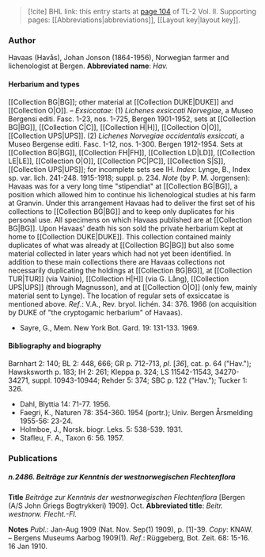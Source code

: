 > [!cite] BHL link: this entry starts at [page 104](https://www.biodiversitylibrary.org/page/33068346) of TL-2 Vol. II.
> Supporting pages: [[Abbreviations|abbreviations]], [[Layout key|layout key]].

### Author

Havaas (Havås), Johan Jonson (1864-1956), Norwegian farmer and lichenologist at Bergen. 
**Abbreviated name**: *Hav.*

#### Herbarium and types

[[Collection BG|BG]]; other material at [[Collection DUKE|DUKE]] and [[Collection O|O]]. – *Exsiccatae*:
(1) *Lichenes exsiccati Norvegiae*, a Museo Bergensi editi. Fasc. 1-23, nos. 1-725, Bergen 1901-1952, sets at [[Collection BG|BG]], [[Collection C|C]], [[Collection H|H]], [[Collection O|O]], [[Collection UPS|UPS]].
(2) *Lichenes Norvegiae occidentalis exsiccati*, a Museo Bergense editi. Fasc. 1-12, nos. 1-300. Bergen 1912-1954. Sets at [[Collection BG|BG]], [[Collection FH|FH]], [[Collection LD|LD]], [[Collection LE|LE]], [[Collection O|O]], [[Collection PC|PC]], [[Collection S|S]], [[Collection UPS|UPS]]; for incomplete sets see IH. *Index*: Lynge, B., Index sp. var. lich. 241-248. 1915-1918; suppl. p. 234. *Note* (by P. M. Jorgensen): Havaas was for a very long time "stipendiat" at [[Collection BG|BG]], a position which allowed him to continue his lichenological studies at his farm at Granvin. Under this arrangement Havaas had to deliver the first set of his collections to [[Collection BG|BG]] and to keep only duplicates for his personal use. All specimens on which Havaas published are at [[Collection BG|BG]]. Upon Havaas' death his son sold the private herbarium kept at home to [[Collection DUKE|DUKE]]. This collection contained mainly duplicates of what was already at [[Collection BG|BG]] but also some material collected in later years which had not yet been identified. In addition to these main collections there are Havaas collections not necessarily duplicating the holdings at [[Collection BG|BG]], at [[Collection TUR|TUR]] (via Vainio), [[Collection H|H]] (via G. Lång), [[Collection UPS|UPS]] (through Magnusson), and at [[Collection O|O]] (only few, mainly material sent to Lynge). The location of regular sets of exsiccatae is mentioned above.
*Ref*.: V.A., Rev. bryol. lichén. 34: 376. 1966 (on acquisition by DUKE of "the cryptogamic herbarium" of Havaas).
- Sayre, G., Mem. New York Bot. Gard. 19: 131-133. 1969.

#### Bibliography and biography

Barnhart 2: 140; BL 2: 448, 666; GR p. 712-713, *pl*. \[*36*\], cat. p. 64 ("Hav."); Hawsksworth p. 183; IH 2: 261; Kleppa p. 324; LS 11542-11543, 34270-34271, suppl. 10943-10944; Rehder 5: 374; SBC p. 122 ("Hav."); Tucker 1: 326.
- Dahl, Blyttia 14: 71-77. 1956.
- Faegri, K., Naturen 78: 354-360. 1954 (portr.); Univ. Bergen Årsmelding 1955-56: 23-24.
- Holmboe, J., Norsk. biogr. Leks. 5: 538-539. 1931.
- Stafleu, F. A., Taxon 6: 56. 1957.

### Publications

##### n.2486. Beiträge zur Kenntnis der westnorwegischen Flechtenflora

**Title**
*Beiträge zur Kenntnis der westnorwegischen Flechtenflora* \[Bergen (A/S John Griegs Bogtrykkeri) 1909\]. Oct.
**Abbreviated title**: *Beitr. westnorw. Flecht.-Fl.*

**Notes**
*Publ*.: Jan-Aug 1909 (Nat. Nov. Sep(1) 1909), p. \[1\]-39. *Copy*: KNAW. – Bergens Museums Aarbog 1909(1).
*Ref*.: Rüggeberg, Bot. Zeit. 68: 15-16. 16 Jan 1910.

